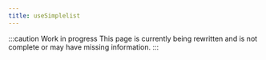 ```yaml
---
title: useSimplelist
---
```


:::caution Work in progress
This page is currently being rewritten and is not complete or may have missing information.
:::